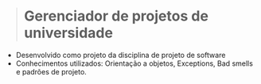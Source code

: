 > # Gerenciador de projetos de universidade
 - Desenvolvido como projeto da disciplina de projeto de software
 - Conhecimentos utilizados: Orientação a objetos, Exceptions, Bad smells e padrões de projeto.
